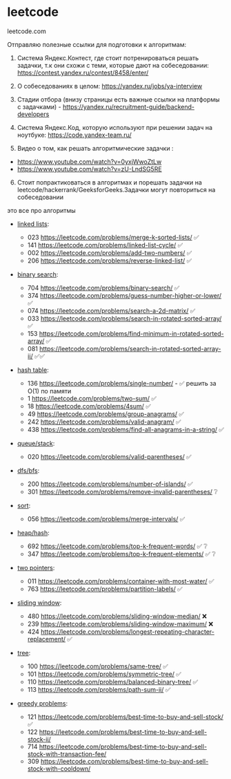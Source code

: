 # leetcode
leetcode.com


Отправляю полезные ссылки для подготовки к алгоритмам:

1. Система Яндекс.Контест, где стоит потренироваться решать задачки, т.к они схожи с теми, которые дают на собеседовании: https://contest.yandex.ru/contest/8458/enter/

2. О собеседованиях в целом: https://yandex.ru/jobs/ya-interview

3. Стадии отбора (внизу страницы есть важные ссылки на платформы с задачками) - https://yandex.ru/recruitment-guide/backend-developers

4. Cистема Яндекс.Код, которую используют при решении задач на ноутбуке: https://code.yandex-team.ru/

5. Видео о том, как решать алгоритмические задачки :
* https://www.youtube.com/watch?v=0yxjWwoZtLw
* https://www.youtube.com/watch?v=zU-LndSG5RE

6. Стоит попрактиковаться в алгоритмах и порешать задачки на leetcode/hackerrank/GeeksforGeeks.Задачки могут повториться на собеседовании

это все про алгоритмы
* [linked lists](./linkedlist.md):
    * 023 https://leetcode.com/problems/merge-k-sorted-lists/ :white_check_mark: 
    * 141 https://leetcode.com/problems/linked-list-cycle/ :white_check_mark: 
    * 002 https://leetcode.com/problems/add-two-numbers/ :white_check_mark: 
    * 206 https://leetcode.com/problems/reverse-linked-list/ :white_check_mark: 
 
* [binary search](./binarysearch.MD):
    * 704 https://leetcode.com/problems/binary-search/ :white_check_mark:
    * 374 https://leetcode.com/problems/guess-number-higher-or-lower/ :white_check_mark:
    * 074 https://leetcode.com/problems/search-a-2d-matrix/ :white_check_mark:
    * 033 https://leetcode.com/problems/search-in-rotated-sorted-array/ :white_check_mark:
    * 153 https://leetcode.com/problems/find-minimum-in-rotated-sorted-array/ :white_check_mark:
    * 081 https://leetcode.com/problems/search-in-rotated-sorted-array-ii/ :white_check_mark::white_check_mark:
 
* [hash table](./hashmap.md):
    * 136 https://leetcode.com/problems/single-number/ - :white_check_mark: решить за O(1) по памяти
    * 1 https://leetcode.com/problems/two-sum/ :white_check_mark: 
    * 18 https://leetcode.com/problems/4sum/ :white_check_mark: 
    * 49 https://leetcode.com/problems/group-anagrams/ :white_check_mark: 
    * 242 https://leetcode.com/problems/valid-anagram/ :white_check_mark: 
    * 438 https://leetcode.com/problems/find-all-anagrams-in-a-string/ :white_check_mark: 

* [queue/stack](./queue_and_stack.md):
    * 020 https://leetcode.com/problems/valid-parentheses/ :white_check_mark: 

* [dfs/bfs](./dfs_bfs.md):
    * 200 https://leetcode.com/problems/number-of-islands/ :white_check_mark: 
    * 301 https://leetcode.com/problems/remove-invalid-parentheses/ :grey_question:
 
* [sort](./sort.md):
    * 056 https://leetcode.com/problems/merge-intervals/ :white_check_mark: 
 
* [heap/hash](./heap_hash.md):
    * 692 https://leetcode.com/problems/top-k-frequent-words/ :white_check_mark: :grey_question:
    * 347 https://leetcode.com/problems/top-k-frequent-elements/ :white_check_mark: :grey_question:
 
* [two pointers](./two_pointers.md):
    * 011 https://leetcode.com/problems/container-with-most-water/ :white_check_mark: 
    * 763 https://leetcode.com/problems/partition-labels/ :white_check_mark: 
 
* [sliding window](./sliding-window.md):
    * 480 https://leetcode.com/problems/sliding-window-median/ :x:
    * 239 https://leetcode.com/problems/sliding-window-maximum/ :x:
    * 424 https://leetcode.com/problems/longest-repeating-character-replacement/ :white_check_mark: 
 
* [tree](./tree.md):
    * 100 https://leetcode.com/problems/same-tree/ :white_check_mark: 
    * 101 https://leetcode.com/problems/symmetric-tree/ :white_check_mark: 
    * 110 https://leetcode.com/problems/balanced-binary-tree/ :white_check_mark: 
    * 113 https://leetcode.com/problems/path-sum-ii/ :white_check_mark: 
 
* [greedy problems](./greedy_problems.md):
    * 121 https://leetcode.com/problems/best-time-to-buy-and-sell-stock/ :white_check_mark: 
    * 122 https://leetcode.com/problems/best-time-to-buy-and-sell-stock-ii/
    * 714 https://leetcode.com/problems/best-time-to-buy-and-sell-stock-with-transaction-fee/
    * 309 https://leetcode.com/problems/best-time-to-buy-and-sell-stock-with-cooldown/

